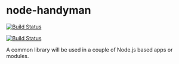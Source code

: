 node-handyman
=============

[![Build Status](https://travis-ci.org/piaoger/node-handyman.png?branch=master)](https://travis-ci.org/piaoger/node-handyman)

[![Build Status](https://drone.io/github.com/zinenko/router/status.png)](https://drone.io/github.com/zinenko/router/latest)

A common library will be used in a couple of Node.js based apps or modules.